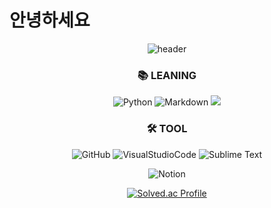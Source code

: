 
# 안녕하세요

<div align=center> 
  
![header](https://capsule-render.vercel.app/api?type=waving&color=gradient&height=300&section=header&text=HELLO&fontAlignY=40&fontSize=100&desc=&descAlignY=65&animation=twinkling)
  

<div align=center><h3>📚 LEANING</h3></div>                                                    

<div align=center>
  
![Python](https://img.shields.io/badge/Python-3776AB?style=flat-square&logo=Python&logoColor=black)
![Markdown](https://img.shields.io/badge/Markdown-000000?style=flat-square&logo=Markdown&logoColor=White)
<img src="https://img.shields.io/badge/Java-007396?style=flat&logo=OpenJDK&logoColor=white"/>
  
  <div align=center><h3>🛠 TOOL</h3></div>                                                    


 ![GitHub](https://img.shields.io/badge/GitHub-181717?style=flat-square&logo=GitHub&logoColor=lightgray)
 ![VisualStudioCode](https://img.shields.io/badge/VisualStudioCode-007ACC?style=flat-square&logo=VisualStudioCode&logoColor=lightgary)
 ![Sublime Text](https://img.shields.io/badge/SublimeText-%23575757.svg?style=flat-square&logo=sublime-text&logoColor=important)<p>
 ![Notion](https://img.shields.io/badge/Notion-%23000000.svg?style=flat-square&logo=notion&logoColor=white)

<!-- 
[![GitHub Streak](https://streak-stats.demolab.com?user=sunhyeok11&theme=nightowl&hide_border=true)](https://git.io/streak-stats)
[![Solved.ac Profile](http://mazassumnida.wtf/api/v2/generate_badge?boj=cghhld)](https://solved.ac/cghhld/)
 -->

[![Solved.ac Profile](http://mazassumnida.wtf/api/generate_badge?boj=cghhld)](https://solved.ac/cghhld)
